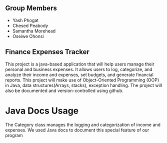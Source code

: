 ## Group Members
- Yash Phogat
- Chesed Peabody
- Samantha Morehead
- Oseiwe Ohonsi
  
## Finance Expenses Tracker
This project is a java-based application that will help users manage their personal and business expenses. It allows users to log, categorize, and analyze their income and expenses, set budgets, and generate financial reports. This project will make use of Object-Oriented Programming (OOP) in Java, data structures(Arrays, stacks), exception handling. The project will also be documented and version-controlled using github.

# Java Docs Usage
The Category class manages the logging and categorization of income and expenses. We used Java docs to document this special feature of our program
